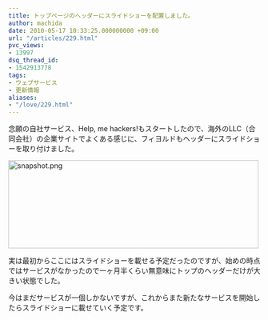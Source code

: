 ```yaml
---
title: トップページのヘッダーにスライドショーを配置しました。
author: machida
date: 2010-05-17 10:33:25.000000000 +09:00
url: "/articles/229.html"
pvc_views:
- 13997
dsq_thread_id:
- 1542913778
tags:
- ウェブサービス
- 更新情報
aliases:
- "/love/229.html"
---
```

念願の自社サービス、Help, me hackers!もスタートしたので、海外のLLC（合同会社）の企業サイトでよくある感じに、フィヨルドもヘッダーにスライドショーを取り付けました。


  <img src="http://farm4.static.flickr.com/3309/4613318967_13f5835b52.jpg" width="500" height="176" alt="snapshot.png" />


実は最初からここにはスライドショーを載せる予定だったのですが、始めの時点ではサービスがなかったので一ヶ月半くらい無意味にトップのヘッダーだけが大きい状態でした。

今はまだサービスが一個しかないですが、これからまた新たなサービスを開始したらスライドショーに載せていく予定です。
